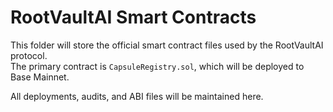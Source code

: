 # RootVaultAI Smart Contracts

This folder will store the official smart contract files used by the RootVaultAI protocol.  
The primary contract is `CapsuleRegistry.sol`, which will be deployed to Base Mainnet.

All deployments, audits, and ABI files will be maintained here.
